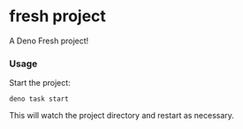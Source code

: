 # fresh project

A Deno Fresh project!

### Usage

Start the project:

```
deno task start
```

This will watch the project directory and restart as necessary.
